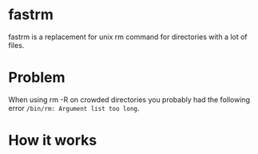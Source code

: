 # fastrm

fastrm is a replacement for unix rm command for directories with a lot of files.


# Problem 

When using rm -R on crowded directories you probably had the following error  `/bin/rm: Argument list too long`.

# How it works 


